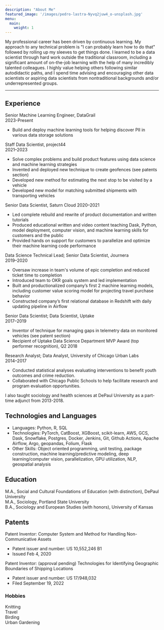 ```yaml
---
description: "About Me"
featured_image: '/images/pedro-lastra-Nyvq2juw4_o-unsplash.jpg'
menu:
  main:
    weight: 1
---
```


My professional career has been driven by continuous learning. My approach to any technical problem is "I can probably learn how to do that" followed by rolling up my sleeves to get things done. I learned to be a data scientist through hard work outside the traditional classroom, including a significant amount of on-the-job learning with the help of many incredibly talented colleagues. I highly value helping others following similar autodidactic paths, and I spend time advising and encouraging other data scientists or aspiring data scientists from nontraditional backgrounds and/or underrepresented groups. 

***

## Experience

Senior Machine Learning Engineer, DataGrail   
2023-Present   
* Build and deploy machine learning tools for helping discover PII in various data storage solutions

Staff Data Scientist, project44  
2021–2023
* Solve complex problems and build product features using data science and machine learning strategies
* Invented and deployed new technique to create geofences (see patents section)
* Developed new method for estimating the next stop to be visited by a vehicle
* Developed new model for matching submitted shipments with transporting vehicles

Senior Data Scientist, Saturn Cloud 
2020–2021 

* Led complete rebuild and rewrite of product documentation and written tutorials
* Produced educational written and video content teaching Dask, Python, model deployment, computer vision, and
machine learning skills for customers and the public
* Provided hands on support for customers to parallelize and optimize their machine learning code performance


Data Science Technical Lead; Senior Data Scientist, Journera  
2019–2020

* Oversaw increase in team's volume of epic completion and reduced ticket time to completion
* Introduced team to OKR goals system and led implementation
* Built and productionalized company’s first 2 machine learning models, including customer value scoring model for
projecting travel purchase behavior
* Constructed company’s first relational database in Redshift with daily updating pipeline in Airflow


Senior Data Scientist; Data Scientist, Uptake  
2017–2019  
 
* Inventor of technique for managing gaps in telemetry data on monitored vehicles (see patent section)
* Recipient of Uptake Data Science Department MVP Award (top performer recognition), Q2 2018


Research Analyst; Data Analyst, University of Chicago Urban Labs   
2014–2017   

* Conducted statistical analyses evaluating interventions to benefit youth outcomes and crime reduction.
* Collaborated with Chicago Public Schools to help facilitate research and program evaluation opportunities.

I also taught sociology and health sciences at DePaul University as a part-time adjunct from 2013-2018.

## Technologies and Languages

* Languages: Python, R, SQL
* Technologies: PyTorch, CatBoost, XGBoost, scikit-learn, AWS, GCS, Dask, Snowflake, Postgres, Docker, Jenkins, Git, Github Actions, Apache Airflow, Argo, geopandas, Folium, Flask
* Other Skills: Object oriented programming, unit testing, package construction, machine learning/predictive modeling, deep learning/computer vision, parallelization, GPU utilization, NLP, geospatial analysis


## Education

M.A., Social and Cultural Foundations of Education (with distinction), DePaul University   
M.A., Sociology, Portland State University   
B.A., Sociology and European Studies (with honors), University of Kansas   



## Patents

Patent Inventor: Computer System and Method for Handling Non-Communicative Assets  
* Patent issuer and number: US 10,552,246 B1
* Issued Feb 4, 2020



Patent Inventor: (approval pending) Technologies for Identifying Geographic Boundaries of Shipping Locations   
* Patent issuer and number: US 17/948,032  
* Filed September 19, 2022 


### Hobbies
Knitting   
Travel   
Birding   
Urban Gardening  
